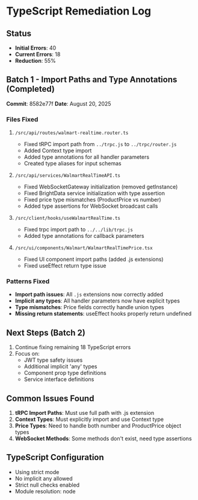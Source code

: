 # TypeScript Remediation Log

## Status
- **Initial Errors**: 40
- **Current Errors**: 18
- **Reduction**: 55%

## Batch 1 - Import Paths and Type Annotations (Completed)
**Commit**: 8582e77f
**Date**: August 20, 2025

### Files Fixed
1. `/src/api/routes/walmart-realtime.router.ts`
   - Fixed tRPC import path from `../trpc.js` to `../trpc/router.js`
   - Added Context type import
   - Added type annotations for all handler parameters
   - Created type aliases for input schemas

2. `/src/api/services/WalmartRealTimeAPI.ts`
   - Fixed WebSocketGateway initialization (removed getInstance)
   - Fixed BrightData service initialization with type assertion
   - Fixed price type mismatches (ProductPrice vs number)
   - Added type assertions for WebSocket broadcast calls

3. `/src/client/hooks/useWalmartRealTime.ts`
   - Fixed trpc import path to `../../lib/trpc.js`
   - Added type annotations for callback parameters

4. `/src/ui/components/Walmart/WalmartRealTimePrice.tsx`
   - Fixed UI component import paths (added .js extensions)
   - Fixed useEffect return type issue

### Patterns Fixed
- **Import path issues**: All `.js` extensions now correctly added
- **Implicit any types**: All handler parameters now have explicit types
- **Type mismatches**: Price fields correctly handle union types
- **Missing return statements**: useEffect hooks properly return undefined

## Next Steps (Batch 2)
1. Continue fixing remaining 18 TypeScript errors
2. Focus on:
   - JWT type safety issues
   - Additional implicit 'any' types
   - Component prop type definitions
   - Service interface definitions

## Common Issues Found
1. **tRPC Import Paths**: Must use full path with .js extension
2. **Context Types**: Must explicitly import and use Context type
3. **Price Types**: Need to handle both number and ProductPrice object types
4. **WebSocket Methods**: Some methods don't exist, need type assertions

## TypeScript Configuration
- Using strict mode
- No implicit any allowed
- Strict null checks enabled
- Module resolution: node